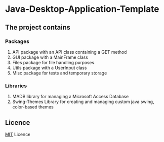 # Java-Desktop-Application-Template

## The project contains

### Packages

1. API package with an API class containing a GET method
2. GUI package with a MainFrame class
3. Files package for file handling purposes
4. Utils package with a UserInput class
5. Misc package for tests and temporary storage

### Libraries

1. MADB library for managing a Microsoft Access Database
2. Swing-Themes Library for creating and managing custom java swing, color-based themes

## Licence 

[MIT](https://github.com/DMG-TechLabs/Java-Desktop-Application-Template/blob/main/LICENSE) Licence
